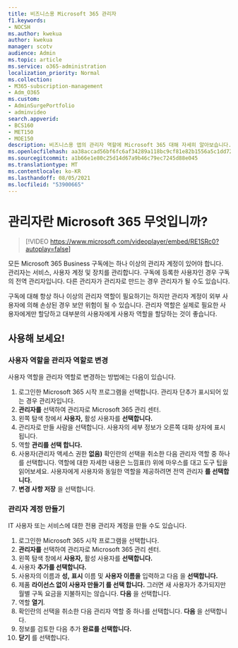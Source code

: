 ```yaml
---
title: 비즈니스용 Microsoft 365 관리자
f1.keywords:
- NOCSH
ms.author: kwekua
author: kwekua
manager: scotv
audience: Admin
ms.topic: article
ms.service: o365-administration
localization_priority: Normal
ms.collection:
- M365-subscription-management
- Adm_O365
ms.custom:
- AdminSurgePortfolio
- adminvideo
search.appverid:
- BCS160
- MET150
- MOE150
description: 비즈니스용 앱의 관리자 역할에 Microsoft 365 대해 자세히 알아보습니다.
ms.openlocfilehash: aa38accad56bf6fc6af34289a118bc9cf81e82b1556a5c1dd72634bed85af6d2
ms.sourcegitcommit: a1b66e1e80c25d14d67a9b46c79ec7245d88e045
ms.translationtype: MT
ms.contentlocale: ko-KR
ms.lasthandoff: 08/05/2021
ms.locfileid: "53900665"
---
```

# <a name="what-is-a-microsoft-365-admin"></a>관리자란 Microsoft 365 무엇입니까?

> [!VIDEO https://www.microsoft.com/videoplayer/embed/RE1SRc0?autoplay=false]

모든 Microsoft 365 Business 구독에는 하나 이상의 관리자 계정이 있어야 합니다. 관리자는 서비스, 사용자 계정 및 장치를 관리합니다. 구독에 등록한 사용자인 경우 구독의 전역 관리자입니다. 다른 관리자가 관리자로 만드는 경우 관리자가 될 수도 있습니다.

구독에 대해 항상 하나 이상의 관리자 역할이 필요하기는 하지만 관리자 계정이 외부 사용자에 의해 손상된 경우 보안 위험이 될 수 있습니다. 관리자 역할은 실제로 필요한 사용자에게만 할당하고 대부분의 사용자에게 사용자 역할을 할당하는 것이 좋습니다.

## <a name="try-it"></a>사용해 보세요!

### <a name="change-a-user-role-to-an-admin-role"></a>사용자 역할을 관리자 역할로 변경

사용자 역할을 관리자 역할로 변경하는 방법에는 다음이 있습니다.

1. 로그인한 Microsoft 365 시작 프로그램을 선택합니다. 관리자 단추가 표시되어 있는 경우 관리자입니다.
1. **관리자를** 선택하여 관리자로 Microsoft 365 관리 센터.
1. 왼쪽 탐색 창에서 **사용자,** 활성 사용자를 **선택합니다.**
1. 관리자로 만들 사람을 선택합니다. 사용자의 세부 정보가 오른쪽 대화 상자에 표시됩니다.
1. 역할 **관리를 선택 합니다.**
1. 사용자(관리자 액세스 권한 **없음)** 확인란의 선택을 취소한 다음 관리자 역할 중 하나를 선택합니다. 역할에 대한 자세한 내용은 느낌표(!) 위에 마우스를 대고 도구 팁을 읽어보세요. 사용자에게 사용자와 동일한 역할을 제공하려면 전역 관리자 **를 선택합니다.**
1. **변경 사항 저장** 을 선택합니다.

### <a name="create-an-admin-account"></a>관리자 계정 만들기 

IT 사용자 또는 서비스에 대한 전용 관리자 계정을 만들 수도 있습니다.

1. 로그인한 Microsoft 365 시작 프로그램을 선택합니다.
1. **관리자를** 선택하여 관리자로 Microsoft 365 관리 센터.
1. 왼쪽 탐색 창에서 **사용자,** 활성 사용자를 **선택합니다.**
1. 사용자 **추가를 선택합니다.**
1. 사용자의 이름과  **성,** **표시** 이름 및 **사용자 이름을** 입력하고 다음 을 **선택합니다.**
1. 제품 **라이선스 없이 사용자 만들기 를 선택 합니다.** 그러면 새 사용자가 추가되지만 월별 구독 요금을 지불하지는 않습니다. **다음** 을 선택합니다.
1. 역할 **열기**.
1. 확인란의 선택을 취소한 다음 관리자 역할 중 하나를 선택합니다. **다음** 을 선택합니다.
1. 정보를 검토한 다음 추가 **완료를 선택합니다.**
1. **닫기** 를 선택합니다.
